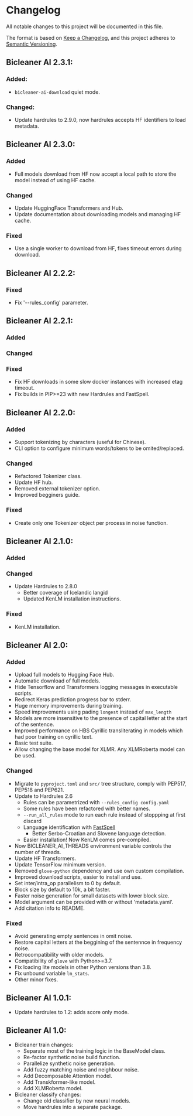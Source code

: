 # Changelog
All notable changes to this project will be documented in this file.

The format is based on [Keep a Changelog](https://keepachangelog.com/en/1.0.0/),
and this project adheres to [Semantic Versioning](https://semver.org/spec/v2.0.0.html).

## Bicleaner AI 2.3.1:
### Added:
- `bicleaner-ai-download` quiet mode.

### Changed:
- Update hardrules to 2.9.0, now hardrules accepts HF identifiers to load metadata.

## Bicleaner AI 2.3.0:
### Added
- Full models download from HF now accept a local path to store the model instead of using HF cache.

### Changed
- Update HuggingFace Transformers and Hub.
- Update documentation about downloading models and managing HF cache.

### Fixed
- Use a single worker to download from HF, fixes timeout errors during download.


## Bicleaner AI 2.2.2:
### Fixed
- Fix '--rules_config' parameter.

## Bicleaner AI 2.2.1:
### Added

### Changed

### Fixed
- Fix HF downloads in some slow docker instances with increased etag timeout.
- Fix builds in PIP>=23 with new Hardrules and FastSpell.

## Bicleaner AI 2.2.0:
### Added
- Support tokenizing by characters (useful for Chinese).
- CLI option to configure minimum words/tokens to be omited/replaced.

### Changed
- Refactored Tokenizer class.
- Update HF hub.
- Removed external tokenizer option.
- Improved begginers guide.

### Fixed
- Create only one Tokenizer object per process in noise function.

## Bicleaner AI 2.1.0:
### Added

### Changed
* Update Hardrules to 2.8.0
   * Better coverage of Icelandic langid
   * Updated KenLM installation instructions.

### Fixed
* KenLM installation.


## Bicleaner AI 2.0:
### Added
* Upload full models to Hugging Face Hub.
* Automatic download of full models.
* Hide Tensorflow and Transformers logging messages in executable scripts.
* Redirect Keras prediction progress bar to stderr.
* Huge memory improvements during training.
* Speed improvements using pading `longest` instead of `max_length`
* Models are more insensitive to the presence of capital letter at the start of the sentence.
* Improved performance on HBS Cyrillic transliterating in models which had poor training on cyrillic text.
* Basic test suite.
* Allow changing the base model for XLMR. Any XLMRoberta model can be used.
### Changed
* Migrate to `pyproject.toml` and `src/` tree structure, comply with PEP517, PEP518 and PEP621.
* Update to Hardrules 2.6
  * Rules can be parametrized with `--rules_config config.yaml`
  * Some rules have been refactored with better names.
  * `--run_all_rules` mode to run each rule instead of stoppping at first discard
  * Language identification with [FastSpell](https://github.com/mbanon/fastspell)
    * Better Serbo-Croatian and Slovene language detection.
  * Easier installation! Now KenLM comes pre-compiled.
* Now BICLEANER\_AI\_THREADS environment variable controls the number of threads.
* Update HF Transformers.
* Update TensorFlow minimum version.
* Removed `glove-python` dependency and use own custom compilation.
* Improved download scripts, easier to install and use.
* Set inter/intra\_op parallelism to 0 by default.
* Block size by default to 10k, a bit faster.
* Faster noise generation for small datasets with lower block size.
* Model argument can be provided with or without 'metadata.yaml'.
* Add citation info to README.
### Fixed
* Avoid generating empty sentences in omit noise.
* Restore capital letters at the beggining of the sentennce in frequency noise.
* Retrocompatibility with older models.
* Compatibility of `glove` with Python>=3.7.
* Fix loading lite models in other Python versions than 3.8.
* Fix unbound variable `lm_stats`.
* Other minor fixes.

## Bicleaner AI 1.0.1:
* Update hardrules to 1.2: adds score only mode.

## Bicleaner AI 1.0:
* Bicleaner train changes:
  * Separate most of the training logic in the BaseModel class.
  * Re-factor synthetic noise build function.
  * Parallelize synthetic noise generation.
  * Add fuzzy matching noise and neighbour noise.
  * Add Decomposable Attention model.
  * Add Transkformer-like model.
  * Add XLMRoberta model.
* Bicleaner classify changes:
  * Change old classifier by new neural models.
  * Move hardrules into a separate package.
